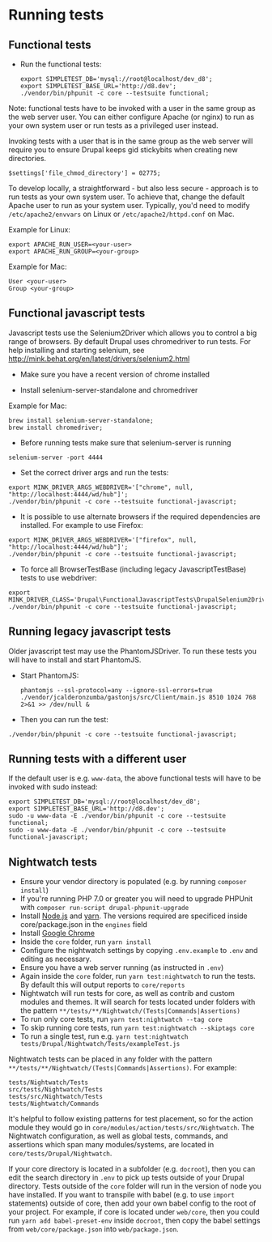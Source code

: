 # Running tests

## Functional tests

* Run the functional tests:
  ```
  export SIMPLETEST_DB='mysql://root@localhost/dev_d8';
  export SIMPLETEST_BASE_URL='http://d8.dev';
  ./vendor/bin/phpunit -c core --testsuite functional;
  ```

Note: functional tests have to be invoked with a user in the same group as the
web server user. You can either configure Apache (or nginx) to run as your own
system user or run tests as a privileged user instead.

Invoking tests with a user that is in the same group as the web server will
require you to ensure Drupal keeps gid stickybits when creating new directories.

`$settings['file_chmod_directory'] = 02775;`

To develop locally, a straightforward - but also less secure - approach is to
run tests as your own system user. To achieve that, change the default Apache
user to run as your system user. Typically, you'd need to modify
`/etc/apache2/envvars` on Linux or `/etc/apache2/httpd.conf` on Mac.

Example for Linux:

```
export APACHE_RUN_USER=<your-user>
export APACHE_RUN_GROUP=<your-group>
```

Example for Mac:

```
User <your-user>
Group <your-group>
```

## Functional javascript tests

Javascript tests use the Selenium2Driver which allows you to control a
big range of browsers. By default Drupal uses chromedriver to run tests.
For help installing and starting selenium, see http://mink.behat.org/en/latest/drivers/selenium2.html

* Make sure you have a recent version of chrome installed

* Install selenium-server-standalone and chromedriver

Example for Mac:

```
brew install selenium-server-standalone;
brew install chromedriver;
```

* Before running tests make sure that selenium-server is running
```
selenium-server -port 4444
```

* Set the correct driver args and run the tests:
```
export MINK_DRIVER_ARGS_WEBDRIVER='["chrome", null, "http://localhost:4444/wd/hub"]';
./vendor/bin/phpunit -c core --testsuite functional-javascript;
```

* It is possible to use alternate browsers if the required dependencies are
installed. For example to use Firefox:

```
export MINK_DRIVER_ARGS_WEBDRIVER='["firefox", null, "http://localhost:4444/wd/hub"]';
./vendor/bin/phpunit -c core --testsuite functional-javascript;
```

* To force all BrowserTestBase (including legacy JavascriptTestBase) tests to use
webdriver:

```
export MINK_DRIVER_CLASS='Drupal\FunctionalJavascriptTests\DrupalSelenium2Driver';
./vendor/bin/phpunit -c core --testsuite functional-javascript;
```

## Running legacy javascript tests

Older javascript test may use the PhantomJSDriver. To run these tests you will
have to install and start PhantomJS.

* Start PhantomJS:
  ```
  phantomjs --ssl-protocol=any --ignore-ssl-errors=true ./vendor/jcalderonzumba/gastonjs/src/Client/main.js 8510 1024 768 2>&1 >> /dev/null &
  ```

* Then you can run the test:
```
./vendor/bin/phpunit -c core --testsuite functional-javascript;
```

## Running tests with a different user

If the default user is e.g. `www-data`, the above functional tests will have to
be invoked with sudo instead:

```
export SIMPLETEST_DB='mysql://root@localhost/dev_d8';
export SIMPLETEST_BASE_URL='http://d8.dev';
sudo -u www-data -E ./vendor/bin/phpunit -c core --testsuite functional;
sudo -u www-data -E ./vendor/bin/phpunit -c core --testsuite functional-javascript;
```

## Nightwatch tests

- Ensure your vendor directory is populated (e.g. by running `composer install`)
- If you're running PHP 7.0 or greater you will need to upgrade PHPUnit with `composer run-script drupal-phpunit-upgrade`
- Install [Node.js](https://nodejs.org/en/download/) and [yarn](https://yarnpkg.com/en/docs/install). The versions required are specificed inside core/package.json in the `engines` field
- Install [Google Chrome](https://www.google.com/chrome/browser/desktop/index.html)
- Inside the `core` folder, run `yarn install`
- Configure the nightwatch settings by copying `.env.example` to `.env` and editing as necessary.
- Ensure you have a web server running (as instructed in `.env`)
- Again inside the `core` folder, run `yarn test:nightwatch` to run the tests. By default this will output reports to `core/reports`
- Nightwatch will run tests for core, as well as contrib and custom modules and themes. It will search for tests located under folders with the pattern `**/tests/**/Nightwatch/(Tests|Commands|Assertions)`
- To run only core tests, run `yarn test:nightwatch --tag core`
- To skip running core tests, run `yarn test:nightwatch --skiptags core`
- To run a single test, run e.g. `yarn test:nightwatch tests/Drupal/Nightwatch/Tests/exampleTest.js`

Nightwatch tests can be placed in any folder with the pattern `**/tests/**/Nightwatch/(Tests|Commands|Assertions)`. For example:
```
tests/Nightwatch/Tests
src/tests/Nightwatch/Tests
tests/src/Nightwatch/Tests
tests/Nightwatch/Commands
```

It's helpful to follow existing patterns for test placement, so for the action module they would go in `core/modules/action/tests/src/Nightwatch`.
The Nightwatch configuration, as well as global tests, commands, and assertions which span many modules/systems, are located in `core/tests/Drupal/Nightwatch`.

If your core directory is located in a subfolder (e.g. `docroot`), then you can edit the search directory in `.env` to pick up tests outside of your Drupal directory.
Tests outside of the `core` folder will run in the version of node you have installed. If you want to transpile with babel (e.g. to use `import` statements) outside of core,
then add your own babel config to the root of your project. For example, if core is located under `web/core`, then you could run `yarn add babel-preset-env` inside
`docroot`, then copy the babel settings from `web/core/package.json` into `web/package.json`.
